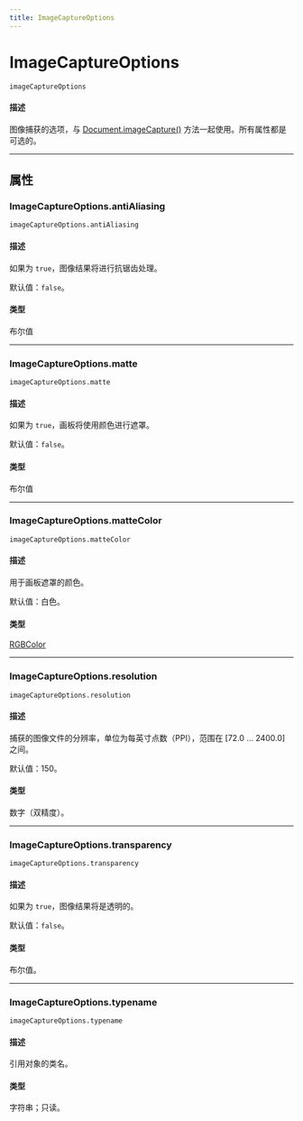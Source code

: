 ```yaml
---
title: ImageCaptureOptions
---
```

# ImageCaptureOptions

`imageCaptureOptions`

#### 描述

图像捕获的选项，与 [Document.imageCapture()](Document.md#documentimagecapture) 方法一起使用。所有属性都是可选的。

---

## 属性

### ImageCaptureOptions.antiAliasing

`imageCaptureOptions.antiAliasing`

#### 描述

如果为 `true`，图像结果将进行抗锯齿处理。

默认值：`false`。

#### 类型

布尔值

---

### ImageCaptureOptions.matte

`imageCaptureOptions.matte`

#### 描述

如果为 `true`，画板将使用颜色进行遮罩。

默认值：`false`。

#### 类型

布尔值

---

### ImageCaptureOptions.matteColor

`imageCaptureOptions.matteColor`

#### 描述

用于画板遮罩的颜色。

默认值：白色。

#### 类型

[RGBColor](.././RGBColor)

---

### ImageCaptureOptions.resolution

`imageCaptureOptions.resolution`

#### 描述

捕获的图像文件的分辨率，单位为每英寸点数（PPI），范围在 [72.0 ... 2400.0] 之间。

默认值：150。

#### 类型

数字（双精度）。

---

### ImageCaptureOptions.transparency

`imageCaptureOptions.transparency`

#### 描述

如果为 `true`，图像结果将是透明的。

默认值：`false`。

#### 类型

布尔值。

---

### ImageCaptureOptions.typename

`imageCaptureOptions.typename`

#### 描述

引用对象的类名。

#### 类型

字符串；只读。